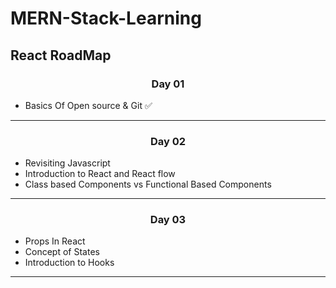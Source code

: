 <h1> MERN-Stack-Learning </h1>
<h2>React RoadMap </h2>
<h3 align="center">Day 01</h3>
<ul>
<li>Basics Of Open source & Git ✅ </li>
</ul>
<hr>
<h3 align="center">Day 02</h3>
<ul>
<li>Revisiting Javascript </li>
<li>Introduction to React and React flow </li>
<li>Class based Components vs Functional Based Components </li>
</ul>
<hr><h3 align="center">Day 03</h3>
<ul>
<li>Props In React</li>
<li>Concept of States</li>
<li>Introduction to Hooks </li>
</ul>
<hr>
